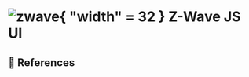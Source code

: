 # ![zwave](https://cdn.jsdelivr.net/gh/selfhst/icons/png/z-wave-js-ui.png){ "width" = 32 } Z-Wave JS UI

## :link: References

[1]: <https://zwave-js.github.io/zwave-js-ui/>
